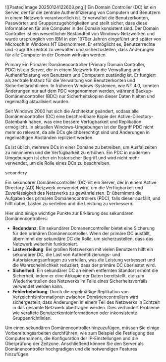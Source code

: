 ![[Pasted image 20250124122603.png]]
Ein Domain Controller (DC) ist ein Server, der für die zentrale Authentifizierung von Computern und Benutzern in einem Netzwerk verantwortlich ist. Er verwaltet die Benutzerkonten, Passwörter und Gruppenzugehörigkeiten und stellt sicher, dass diese Informationen für alle Computer in der Domain konsistent sind. Der Domain Controller ist ein wesentlicher Bestandteil von Windows-Netzwerken und wurde ursprünglich von IBM in den 1970er Jahren eingeführt und später von Microsoft in Windows NT übernommen. Er ermöglicht es, Benutzerrechte und -zugriffe zentral zu verwalten und sicherzustellen, dass Änderungen für alle Computer in der Domain wirksam werden.



Primary
Ein Primärer Domänencontroller (Primary Domain Controller, PDC) ist ein Server, der in einem Netzwerk für die Verwaltung und Authentifizierung von Benutzern und Computern zuständig ist. Er fungiert als zentrale Instanz für die Verwaltung von Benutzerkonten und Sicherheitsrichtlinien. In früheren Windows-Systemen, wie NT 4.0, konnten Änderungen nur auf dem PDC vorgenommen werden, während Backup-Domänencontroller (BDC) nur Sicherheitskopien dieser Daten hielten und regelmäßig aktualisiert wurden.

Seit Windows 2000 hat sich die Architektur geändert, sodass alle Domänencontroller (DC) eine beschreibbare Kopie der Active-Directory-Datenbank haben, was eine bessere Verfügbarkeit und Replikation ermöglicht. In aktuellen Windows-Umgebungen ist der Begriff PDC nicht mehr so relevant, da alle DCs gleichberechtigt sind und Änderungen in regelmäßigen Abständen repliziert werden.

Es ist üblich, mehrere DCs in einer Domäne zu betreiben, um Ausfallzeiten zu minimieren und die Verfügbarkeit zu erhöhen. Ein PDC in modernen Umgebungen ist eher ein historischer Begriff und wird nicht mehr verwendet, um die Rolle eines DCs zu beschreiben.

secondery

Ein sekundärer Domänencontroller (DC) ist ein Server, der in einem Active Directory (AD) Netzwerk verwendet wird, um die Verfügbarkeit und Zuverlässigkeit des Netzwerks zu gewährleisten. Er übernimmt die Aufgaben des primären Domänencontrollers (PDC), falls dieser ausfällt, und hilft dabei, Lasten zu verteilen und die Leistung zu verbessern.

Hier sind einige wichtige Punkte zur Erklärung des sekundären Domänencontrollers:

- **Redundanz**: Ein sekundärer Domänencontroller bietet eine Sicherung für den primären Domänencontroller. Wenn der primäre DC ausfällt, übernimmt der sekundäre DC die Rolle, um sicherzustellen, dass das Netzwerk weiterhin funktioniert.
- **Lastverteilung**: Bei großen Netzwerken mit vielen Benutzern hilft ein sekundärer DC, die Last von Authentifizierungs- und Autorisierungsanfragen zu verteilen, was die Leistung verbessert und die Wahrscheinlichkeit reduziert, dass der primäre DC überlastet wird.
- **Sicherheit**: Ein sekundärer DC an einem entfernten Standort erhöht die Sicherheit, indem er eine Abkopie der Daten bereitstellt, die zum Wiederherstellen des Netzwerks im Falle eines Sicherheitsvorfalls verwendet werden kann.
- **Fehlerbehebung**: Durch die regelmäßige Replikation von Verzeichnisinformationen zwischen Domänencontrollern wird sichergestellt, dass Änderungen in einem Teil des Netzwerks in Echtzeit in das gesamte Netzwerk übertragen werden. Dies verhindert Probleme wie veraltete Benutzerkontoinformationen oder inkonsistente Gruppenrichtlinien.

Um einen sekundären Domänencontroller hinzuzufügen, müssen Sie einige Vorbereitungsarbeiten durchführen, wie zum Beispiel die Festlegung des Computernamens, die Konfiguration der IP-Einstellungen und die Überprüfung der Zeitzone. Anschließend können Sie den Server als Domänencontroller hochgradigen und die notwendigen Features hinzufügen.